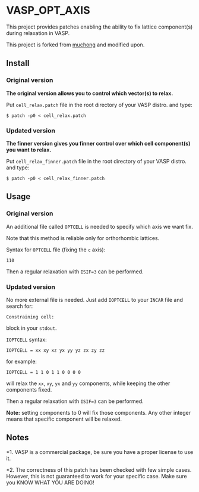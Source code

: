# VASP_OPT_AXIS
This project provides patches enabling the ability to fix lattice component(s) during relaxation in VASP.

This project is forked from [muchong](http://muchong.com/html/201107/3427823_2.html) and modified upon.

## Install
### Original version
__The original version allows you to control which vector(s) to relax.__

Put `cell_relax.patch` file in the root directory of your VASP distro. and type:
```
$ patch -p0 < cell_relax.patch
```
### Updated version
__The finner version gives you finner control over which cell component(s) you want to relax.__

Put `cell_relax_finner.patch` file in the root directory of your VASP distro. and type:
```
$ patch -p0 < cell_relax_finner.patch
```


## Usage
### Original version
An additional file called `OPTCELL` is needed to specify which axis we want fix.

Note that this method is reliable only for orthorhombic lattices.

Syntax for `OPTCELL` file (fixing the `c` axis):
```
110
```
Then a regular relaxation with `ISIF=3` can be performed.

### Updated version
No more external file is needed. Just add `IOPTCELL` to your `INCAR` file and search for:
```
Constraining cell:
```
block in your `stdout`.

`IOPTCELL` syntax:
```
IOPTCELL = xx xy xz yx yy yz zx zy zz
```
for example:
```
IOPTCELL = 1 1 0 1 1 0 0 0 0
```
will relax the `xx`, `xy`, `yx` and `yy` components, while keeping the other components fixed.

Then a regular relaxation with `ISIF=3` can be performed.

__Note:__ setting components to 0 will fix those components. Any other integer means that specific component will be relaxed.

<!-- ## Caveats

1. [Not sure] Because this method based on artificially eliminating ""pressure" on specified cell axis, it should be reliable only for orthorhombic cells. Make sure you KNOW WHAT YOU ARE DOING! -->

## Notes

*1. VASP is a commercial package, be sure you have a proper license to use it.

*2. The correctness of this patch has been checked with few simple cases. However, this is not guaranteed to work for your specific case. Make sure you KNOW WHAT YOU ARE DOING!
